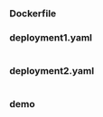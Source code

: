 ### Dockerfile

### deployment1.yaml

```yaml

```

### deployment2.yaml

```yaml

```

### demo

```kotlin

```
